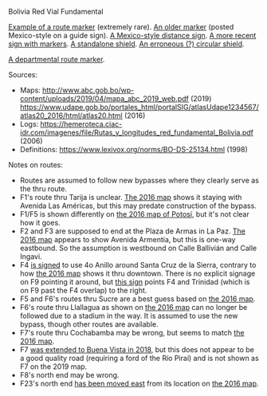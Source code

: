Bolivia Red Vial Fundamental

[Example of a route marker](https://www.google.com/maps/@-16.309534,-67.9036088,3a,23.7y,66.58h,110.58t/data=!3m6!1e1!3m4!1sSQD1MTkuedefYSF_PGcVdw!2e0!7i13312!8i6656?entry=ttu) (extremely rare). [An older marker](https://www.google.com/maps/@-19.4849458,-65.8021869,3a,15.1y,53.12h,80.54t/data=!3m6!1e1!3m4!1s86t-6fNUwdD5WhA59leLgQ!2e0!7i13312!8i6656?entry=ttu) (posted Mexico-style on a guide sign). [A Mexico-style distance sign](https://www.google.com/maps/@-17.6522017,-66.4597196,3a,17.2y,170.43h,86.86t/data=!3m6!1e1!3m4!1sO00-6Zi2ao45ehrndRQzKg!2e0!7i13312!8i6656?entry=ttu). [A more recent sign with markers](https://www.mapillary.com/app/?lat=-17.680936921111055&lng=-66.80246975249997&z=18.781043044844054&focus=photo&pKey=149130981146221&x=0.7360365590631918&y=0.5808810601030785&zoom=1.7191977077363896). [A standalone shield](https://www.google.com/maps/@-20.0127324,-63.5313997,3a,15y,15.2h,86.27t/data=!3m6!1e1!3m4!1sfVaZg3gF3jLNZoDrqP9Ssg!2e0!7i13312!8i6656?entry=ttu). [An erroneous (?) circular shield](https://www.google.com/maps/@-20.4528088,-63.278444,3a,15y,9.34h,89.98t/data=!3m6!1e1!3m4!1s6sH_zWRnhHVra6TU7AwL0w!2e0!7i13312!8i6656?entry=ttu).

[A departmental route marker](https://www.google.com/maps/@-17.3818155,-65.8344502,3a,15.4y,208.09h,80.7t/data=!3m6!1e1!3m4!1sySUvnkh3UHRTRfmNO6SiIg!2e0!7i13312!8i6656?entry=ttu).

Sources:
* Maps: http://www.abc.gob.bo/wp-content/uploads/2019/04/mapa_abc_2019_web.pdf (2019) https://www.udape.gob.bo/portales_html/portalSIG/atlasUdape1234567/atlas20_2016/html/atlas20.html (2016)
* Logs: https://hemeroteca.ciac-idr.com/imagenes/file/Rutas_y_longitudes_red_fundamental_Bolivia.pdf (2006)
* Definitions: https://www.lexivox.org/norms/BO-DS-25134.html (1998)

Notes on routes:
* Routes are assumed to follow new bypasses where they clearly serve as the thru route.
* F1's route thru Tarija is unclear. [The 2016 map](https://www.udape.gob.bo/portales_html/portalSIG/atlasUdape1234567/atlas20_2016/maps/V50601.htm) shows it staying with Avenida Las Américas, but this may predate construction of the bypass.
* F1/F5 is shown differently on [the 2016 map of Potosí](https://www.udape.gob.bo/portales_html/portalSIG/atlasUdape1234567/atlas20_2016/maps/V50101.htm), but it's not clear how it goes.
* F2 and F3 are supposed to end at the Plaza de Armas in La Paz. [The 2016 map](https://www.udape.gob.bo/portales_html/portalSIG/atlasUdape1234567/atlas20_2016/maps/V20105.htm) appears to show Avenida Armentia, but this is one-way eastbound. So the assumption is westbound on Calle Ballivián and Calle Ingavi.
* F4 [is signed](https://www.mapillary.com/app/?lat=-17.745793595671&lng=-63.173722074242&z=17&pKey=801379154145856&focus=photo&x=0.38488386937196895&y=0.1800750191559125&zoom=1.2768436052698442) to use 4o Anillo around Santa Cruz de la Sierra, contrary to how [the 2016 map](https://www.udape.gob.bo/portales_html/portalSIG/atlasUdape1234567/atlas20_2016/maps/V70101.htm) shows it thru downtown. There is no explicit signage on F9 pointing it around, but [this sign](https://www.mapillary.com/app/?lat=-17.813701399972&lng=-63.210142799972&z=17&pKey=1404112697111853&focus=photo&x=0.5175739024323103&y=0.407546542850064&zoom=1.7191977077363896) points F4 and Trinidad (which is on F9 past the F4 overlap) to the right.
* F5 and F6's routes thru Sucre are a best guess based on [the 2016 map](https://www.udape.gob.bo/portales_html/portalSIG/atlasUdape1234567/atlas20_2016/maps/V10101.htm).
* F6's route thru Llallagua as shown on [the 2016 map](https://www.udape.gob.bo/portales_html/portalSIG/atlasUdape1234567/atlas20_2016/maps/V50203.htm) can no longer be followed due to a stadium in the way. It is assumed to use the new bypass, though other routes are available.
* F7's route thru Cochabamba may be wrong, but seems to match [the 2016 map](https://www.udape.gob.bo/portales_html/portalSIG/atlasUdape1234567/atlas20_2016/maps/V30101.htm).
* F7 [was extended to Buena Vista in 2018](https://www.lexivox.org/norms/BO-DS-N3480.html), but this does not appear to be a good quality road (requiring a ford of the Río Piraí) and is not shown as F7 on the 2019 map.
* F8's north end may be wrong.
* F23's north end [has been moved east](https://www.mapillary.com/app/?lat=-17.5147219&lng=-65.8338577&z=17&focus=photo&pKey=180591061269562&x=0.6059246270587711&y=0.6377716427514172&zoom=1.7191977077363896) from its location on [the 2016 map](https://www.udape.gob.bo/portales_html/portalSIG/atlasUdape1234567/atlas20_2016/maps/V31403.htm).
